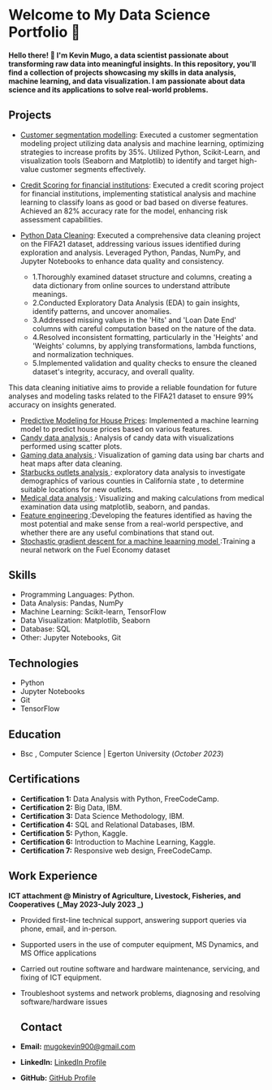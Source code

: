 # Welcome to My Data Science Portfolio 🚀

#### Hello there! 👋 I'm Kevin Mugo, a data scientist passionate about transforming raw data into meaningful insights. In this repository, you'll find a collection of projects showcasing my skills in data analysis, machine learning, and data visualization. I am passionate about data science and its applications to solve real-world problems.

## Projects
- [Customer segmentation modelling](https://github.com/anzykenya/Customer-Segmenation): Executed a customer segmentation modeling project utilizing data analysis and machine learning, optimizing strategies to increase profits by 35%. Utilized Python, Scikit-Learn, and 
visualization tools (Seaborn and Matplotlib) to identify and target high-value customer segments effectively.

- [Credit Scoring for financial institutions](https://github.com/anzykenya/Credit-scoring-Project): Executed a credit scoring project for financial institutions, implementing statistical analysis and machine learning to classify loans as good or bad based on diverse features. Achieved an 82% accuracy rate for the model, enhancing risk assessment capabilities.
  
- [Python Data Cleaning](https://github.com/anzykenya/Python_data_cleaning.): Executed a comprehensive data cleaning project on the FIFA21 dataset, addressing various issues identified during exploration and analysis. Leveraged Python, Pandas, NumPy, and Jupyter Notebooks to enhance data quality and consistency.

   - 1.Thoroughly examined dataset structure and columns, creating a data dictionary from online sources to understand attribute meanings.
   - 2.Conducted Exploratory Data Analysis (EDA) to gain insights, identify patterns, and uncover anomalies.
   - 3.Addressed missing values in the 'Hits' and 'Loan Date End' columns with careful computation based on the nature of the data.
   - 4.Resolved inconsistent formatting, particularly in the 'Heights' and 'Weights' columns, by applying transformations, lambda functions, and normalization techniques.
   - 5.Implemented validation and quality checks to ensure the cleaned dataset's integrity, accuracy, and overall quality.
  
This data cleaning initiative aims to provide a reliable foundation for future analyses and modeling tasks related to the FIFA21 dataset to ensure 99% accuracy on insights generated.

- [Predictive Modeling for House Prices](https://github.com/anzykenya/Housing_predictions-model): Implemented a machine learning model to predict house prices based on various features.
- [Candy data analysis ](https://github.com/anzykenya/Candy-data-analyis): Analysis of candy data with visualizations performed using scatter plots.
- [Gaming data analysis  ](https://github.com/anzykenya/Gaming-data-analysis): Visualization of gaming data using bar charts and heat maps after data cleaning.
- [Starbucks outlets analysis  ](https://github.com/anzykenya/Starbucks-Analysis): exploratory data analysis to investigate demographics of various counties in California state , to determine suitable locations for new outlets.
- [Medical data  analysis  ](https://github.com/anzykenya/Medical-data-analysis): Visualizing and making calculations from medical examination data using matplotlib, seaborn, and pandas.
- [Feature engineering  ](https://github.com/anzykenya/Feature-engineering1):Developing the features identified as having the most potential and make sense from a real-world perspective, and whether there are any useful combinations that stand out.
- [Stochastic gradient descent for a machine leaarning model  ](https://github.com/anzykenya/SGD/blob/main/SGD.ipynb):Training a neural network on the Fuel Economy dataset
   

## Skills

- Programming Languages: Python.
- Data Analysis: Pandas, NumPy
- Machine Learning: Scikit-learn, TensorFlow
- Data Visualization: Matplotlib, Seaborn
- Database: SQL
- Other: Jupyter Notebooks, Git

## Technologies

- Python
- Jupyter Notebooks
- Git
- TensorFlow

## Education
- Bsc , Computer Science | Egerton University (_October 2023_)

## Certifications

- **Certification 1:** Data Analysis with Python, FreeCodeCamp.
- **Certification 2:** Big Data, IBM.
- **Certification 3:** Data Science Methodology, IBM.
- **Certification 4:** SQL and Relational Databases, IBM.
- **Certification 5:** Python, Kaggle.
- **Certification 6:** Introduction to Machine Learning, Kaggle.
- **Certification 7:** Responsive web design, FreeCodeCamp.
  

## Work Experience
**ICT attachment @ Ministry of Agriculture, Livestock, Fisheries, and Cooperatives  (_May 2023-July 2023  _)**
- Provided first-line technical support, answering support queries via phone, email, and in-person.  
- Supported users in the use of computer equipment, MS Dynamics, and MS Office applications
- Carried out routine software and hardware maintenance, servicing, and fixing of ICT equipment.
- Troubleshoot systems and network problems, diagnosing and resolving software/hardware issues

  ## Contact

- **Email:** mugokevin900@gmail.com
- **LinkedIn:** [LinkedIn Profile](https://www.linkedin.com/in/kevin-mugo-712b341bb/)
- **GitHub:** [GitHub Profile](https://github.com/anzykenya)


